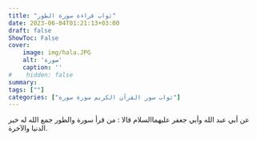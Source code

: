 ```yaml
---
title: "ثواب قراءة سورة الطور"
date: 2023-06-04T01:21:13+03:00
draft: false
ShowToc: False
cover:
    image: img/hala.JPG
    alt: 'صورة'
    caption: ''
#    hidden: false
summary: 
tags: [""]
categories: ["ثواب سور القرآن الكريم سورة سورة"]
---
```

عن
أبي عبد الله وأبي جعفر عليهما‌السلام قالا : من قرأ سورة والطور جمع
الله له خير الدنيا والآخرة.

